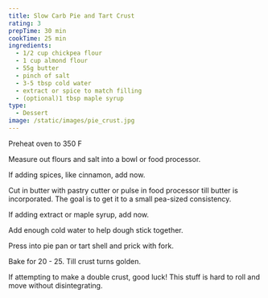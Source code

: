 ```yaml
---
title: Slow Carb Pie and Tart Crust
rating: 3
prepTime: 30 min
cookTime: 25 min
ingredients:
  - 1/2 cup chickpea flour
  - 1 cup almond flour
  - 55g butter
  - pinch of salt
  - 3-5 tbsp cold water
  - extract or spice to match filling
  - (optional)1 tbsp maple syrup
type:
  - Dessert
image: /static/images/pie_crust.jpg
---
```

Preheat oven to 350 F

Measure out flours and salt into a bowl or food processor.

If adding spices, like cinnamon, add now.

Cut in butter with pastry cutter or pulse in food processor till butter is incorporated. The goal is to get it to a small pea-sized consistency.

If adding extract or maple syrup, add now.

Add enough cold water to help dough stick together.

Press into pie pan or tart shell and prick with fork.

Bake for 20 - 25. Till crust turns golden.

If attempting to make a double crust, good luck! This stuff is hard to roll and move without disintegrating.